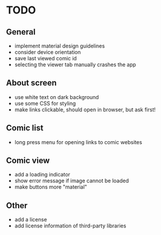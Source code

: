 # TODO

## General

- implement material design guidelines
- consider device orientation
- save last viewed comic id
- selecting the viewer tab manually crashes the app

## About screen

- use white text on dark background
- use some CSS for styling
- make links clickable, should open in browser, but ask first!

## Comic list

- long press menu for opening links to comic websites

## Comic view

- add a loading indicator
- show error message if image cannot be loaded
- make buttons more "material"

## Other

- add a license
- add license information of third-party libraries
